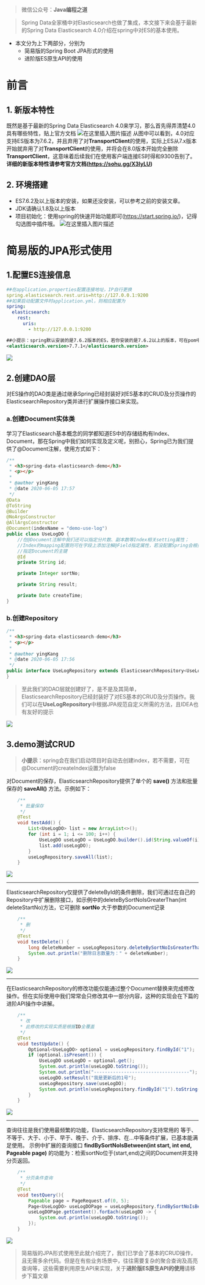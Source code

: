 
> 微信公众号：**Java编程之道** 

> Spring Data全家桶中对Elasticsearch也做了集成，本文接下来会基于最新的Spring Data Elasticsearch 4.0介绍在spring中对ES的基本使用。

- 本文分为上下两部分，分别为
  - 简易版的Spring Boot JPA形式的使用
  - 进阶版ES原生API的使用

# 前言

## 1. 新版本特性

既然是基于最新的Spring Data Elasticsearch 4.0来学习，那么首先得弄清楚4.0具有哪些特性，贴上官方文档
![在这里插入图片描述](https://imgconvert.csdnimg.cn/aHR0cHM6Ly9tbWJpei5xcGljLmNuL21tYml6X3BuZy9sbWJZNk9jbnFoN3c2ZlJvM3dQUmlhb29NVXVuZVJWR2NPclNCYlo2d2ljWVcwSnZDT3dnOGZ6WmZIUE5nSWliYkU3RnVYV3p6MEFPTE1qMTFwZnFiRDNTQS8w?x-oss-process=image/format,png)      从图中可以看到，4.0对应支持ES版本为7.6.2，并且弃用了对**TransportClient**的使用，实际上ES从7.x版本开始就弃用了对**TransportClient**的使用，并将会在8.0版本开始完全删除**TransportClient**，这意味着后续我们在使用客户端连接ES时得和9300告别了。
**详细的新版本特性请参考官方文档(https://sohu.gg/X3lyLU)**
## 2. 环境搭建
   - ES7.6.2及以上版本的安装，如果还没安装，可以参考之前的安装文章。
   - JDK请确认1.8及以上版本
   - 项目初始化：使用spring的快速开始功能即可(https://start.spring.io/)，记得勾选图中插件哦。
   ![在这里插入图片描述](https://imgconvert.csdnimg.cn/aHR0cHM6Ly9tbWJpei5xcGljLmNuL21tYml6X3BuZy9sbWJZNk9jbnFoN3c2ZlJvM3dQUmlhb29NVXVuZVJWR2NUaGZYbGVpYUdXYjRpYWU0Z1UzQ0FsazJySmtoZEpWMkN1MWpMbE03VUN0MHhWMDA2aDZwaWNvMVEvMA?x-oss-process=image/format,png)

# 简易版的JPA形式使用
## 1.配置ES连接信息
```yml
##在application.properties配置连接地址，IP自行更换
spring.elasticsearch.rest.uris=http://127.0.0.1:9200
##如果启动配置文件时application.yml，则相应配置为
spring:
  elasticsearch:
    rest:
      uris:
        - http://127.0.0.1:9200
```
```xml
##小提示：spring默认安装的是7.6.2版本的ES，若你安装的是7.6.2以上的版本，可在pom中的<properties>标签中手动替换ES的版本
<elasticsearch.version>7.7.1</elasticsearch.version>
```
![](https://imgconvert.csdnimg.cn/aHR0cHM6Ly9tbWJpei5xcGljLmNuL21tYml6X3BuZy9sbWJZNk9jbnFoN3c2ZlJvM3dQUmlhb29NVXVuZVJWR2M3czdyaWFKc3VhVUxZSlBzcHU5ODlxOTc1VHNSVUdxREFSb0VvMzc3dFE5MGU2M0IwUFp3eDJ3LzA?x-oss-process=image/format,png)
## 2.创建DAO层
对ES操作的DAO类是通过继承Spring已经封装好对ES基本的CRUD及分页操作的ElasticsearchRepository类并进行扩展操作接口来实现。
### a.创建Document实体类
学习了Elasticsearch基本概念的同学都知道ES中的存储结构有Index、Document，那在Spring中我们如何实现及定义呢，别担心，Spring已为我们提供了@Document注解，使用方式如下：
```java
/**
 * <h3>spring-data-elasticsearch-demo</h3>
 * <p></p>
 *
 * @author yingKang
 * @date 2020-06-05 17:57
 */
@Data
@ToString
@Builder
@NoArgsConstructor
@AllArgsConstructor
@Document(indexName = "demo-use-log")
public class UseLogDO {
    //在@Document注解中我们还可以指定分片数、副本数等Index相关setting属性；
    //Index的mapping配置则可在字段上添加注解@Field指定属性，若没配置Spring会根据字段属性自动生成
    //指定Document的主键
    @Id
    private String id;

    private Integer sortNo;

    private String result;

    private Date createTime;
}
```
### b.创建Repository
```java
/**
 * <h3>spring-data-elasticsearch-demo</h3>
 * <p></p>
 *
 * @author yingKang
 * @date 2020-06-05 17:56
 */
public interface UseLogRepository extends ElasticsearchRepository<UseLogDO, String> {
}
```
> 至此我们的DAO层就创建好了，是不是及其简单，ElasticsearchRepository已经封装好了对ES基本的CRUD及分页操作。我们可以在**UseLogRepository**中根据JPA规范自定义所需的方法，且IDEA也有友好的提示

![](https://imgconvert.csdnimg.cn/aHR0cHM6Ly9tbWJpei5xcGljLmNuL21tYml6X3BuZy9sbWJZNk9jbnFoN3c2ZlJvM3dQUmlhb29NVXVuZVJWR2NIQnZybkxqNmVsUmhyQmo2NVZIQmI0MXR0eU45aWJHaDdkVUpoTllVcVppY3NZYWdRZ2hyV3RpYlEvMA?x-oss-process=image/format,png)
## 3.demo测试CRUD
> **小提示**：spring会在我们启动项目时自动去创建index，若不需要，可在@Document的createIndex设置为false

对Document的保存，ElasticsearchRepository提供了单个的 **save()** 方法和批量保存的 **saveAll()** 方法。示例如下：
```java
    /**
     * 批量保存
     */
    @Test
    void testAdd() {
        List<UseLogDO> list = new ArrayList<>();
        for (int i = 1; i <= 100; i++) {
            UseLogDO useLogDO = UseLogDO.builder().id(String.valueOf(i)).sortNo(i).result(String.format("我是%d号", i)).createTime(new Date()).build();
            list.add(useLogDO);
        }
        useLogRepository.saveAll(list);
    }
```
![](https://imgconvert.csdnimg.cn/aHR0cHM6Ly9tbWJpei5xcGljLmNuL21tYml6X3BuZy9sbWJZNk9jbnFoN3c2ZlJvM3dQUmlhb29NVXVuZVJWR2M2Vm1mOVQwS0hKaWJ4ZURwV1FzNFcyR3BOZGF6dHYxTlBOWDR4VFRjWEp0cnFST3NpYktXcDZjQS8w?x-oss-process=image/format,png)
***
ElasticsearchRepository仅提供了deleteById的条件删除，我们可通过在自己的Repository中扩展删除接口，如示例中的deleteBySortNoIsGreaterThan(int deleteStartNo)方法，它可删除 **sortNo** 大于参数的Document记录
```java
    /**
     * 删
     */
    @Test
    void testDelete() {
        long deleteNumber = useLogRepository.deleteBySortNoIsGreaterThan(50);
        System.out.println("删除日志数量为：" + deleteNumber);
    }
```
![](https://imgconvert.csdnimg.cn/aHR0cHM6Ly9tbWJpei5xcGljLmNuL21tYml6X3BuZy9sbWJZNk9jbnFoN3c2ZlJvM3dQUmlhb29NVXVuZVJWR2NqejJVaWNxUWxzQVNyWWxBVGJ6d2dYMkpaZ3VYalNLSU9OdjhpY2p6bnZpYVpabjhvMHg4STJhcXcvMA?x-oss-process=image/format,png)
***
在ElasticsearchRepository的修改功能仅能通过整个Document替换来完成修改操作。但在实际使用中我们常常会只修改其中一部分内容，这种的实现会在下篇的进阶API操作中讲解。
```java
    /**
     * 改
     * 此修改的实现实质是根据ID全覆盖
     */
    @Test
    void testUpdate() {
        Optional<UseLogDO> optional = useLogRepository.findById("1");
        if (optional.isPresent()) {
            UseLogDO useLogDO = optional.get();
            System.out.println(useLogDO.toString());
            System.out.println("-----------------------------------");
            useLogDO.setResult("我是更新后的1号");
            useLogRepository.save(useLogDO);
            System.out.println(useLogRepository.findById("1").toString());
        }
    }
```
![](https://imgconvert.csdnimg.cn/aHR0cHM6Ly9tbWJpei5xcGljLmNuL21tYml6X3BuZy9sbWJZNk9jbnFoN3c2ZlJvM3dQUmlhb29NVXVuZVJWR2NGdXpMSHRDRkQ3TURGN2hXQjZINHhidHhEZ1UwYkxMdkt3cEpaUUNuY2J1T0RraWN6RW84SnF3LzA?x-oss-process=image/format,png)
***
查询往往是我们使用最频繁的功能，ElasticsearchRepository支持常用的 等于、不等于、大于、小于、早于、晚于、介于、排序、在...中等条件扩展，已基本能满足使用。
示例中扩展的查询接口 **findBySortNoIsBetween(int start, int end, Pageable page)** 的功能为：检索sortNo位于(start,end)之间的Document并支持分页返回。
```java
    /**
     * 分页条件查询
     */
    @Test
    void testQuery(){
        Pageable page = PageRequest.of(0, 5);
        Page<UseLogDO> useLogDOPage = useLogRepository.findBySortNoIsBetween(20, 30, page);
        useLogDOPage.getContent().forEach(useLogDO -> {
            System.out.println(useLogDO.toString());
        });
    }
```
![](https://imgconvert.csdnimg.cn/aHR0cHM6Ly9tbWJpei5xcGljLmNuL21tYml6X3BuZy9sbWJZNk9jbnFoN3c2ZlJvM3dQUmlhb29NVXVuZVJWR2NSQUJwRmxjeVlmMkZScE43RlF1c25xS3JCVVdxRkxneTJzaWFYN2U1cmNkbmsyczB0OEFHdUhnLzA?x-oss-process=image/format,png)

> 简易版的JPA形式使用至此就介绍完了，我们已学会了基本的CRUD操作，且无需多余代码。但是在有些业务场景中，往往需要复杂的聚合查询及高亮查询等，这些需要利用原生API来实现，关于**进阶版ES原生API的使用**请移步下篇文章
